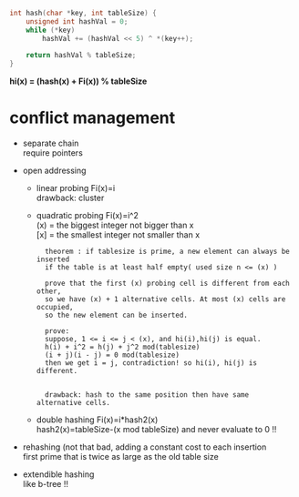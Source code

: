 ```C
int hash(char *key, int tableSize) {
	unsigned int hashVal = 0;
	while (*key)
		hashVal += (hashVal << 5) ^ *(key++);
	
	return hashVal % tableSize;
}
```

**hi(x) = (hash(x) + Fi(x)) % tableSize**

# conflict management
- separate chain  
		require pointers

- open addressing 

	- linear probing Fi(x)=i  
			drawback: cluster

	- quadratic probing Fi(x)=i^2  
			(x) = the biggest integer not bigger than x  
			[x] = the smallest integer not smaller than x  
			
			theorem : if tablesize is prime, a new element can always be inserted  
			if the table is at least half empty( used size n <= (x) )  
			
			prove that the first (x) probing cell is different from each other,  
			so we have (x) + 1 alternative cells. At most (x) cells are occupied,  
			so the new element can be inserted.  
			
			prove:
			suppose, 1 <= i <= j < (x), and hi(i),hi(j) is equal.  
			h(i) + i^2 = h(j) + j^2 mod(tablesize)
			(i + j)(i - j) = 0 mod(tablesize)
			then we get i = j, contradiction! so hi(i), hi(j) is different.
			
			
			drawback: hash to the same position then have same alternative cells.

	- double hashing Fi(x)=i*hash2(x)  
			hash2(x)=tableSize-(x mod tableSize) and never evaluate to 0 !!

- rehashing  (not that bad, adding a constant cost to each insertion  
		first prime that is twice as large as the old table size  

- extendible hashing  
		like b-tree !!

